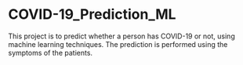 # COVID-19_Prediction_ML
This project is to predict whether a person has COVID-19 or not, using machine learning techniques. The prediction is performed using the symptoms of the patients.
